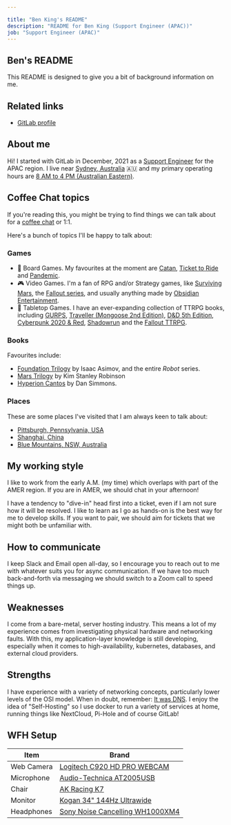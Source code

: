 ```yaml
---

title: "Ben King's README"
description: "README for Ben King (Support Engineer (APAC))"
job: "Support Engineer (APAC)"
---
```


## Ben's README

This README is designed to give you a bit of background information on me.

## Related links

 - [GitLab profile](https://gitlab.com/benjaminking)

## About me

Hi! I started with GitLab in December, 2021 as a [Support Engineer](/job-families/engineering/support-engineer/) for the APAC region.
I live near [Sydney, Australia](https://en.wikipedia.org/wiki/Sydney) 🇦🇺  and my primary operating hours are [8 AM to 4 PM (Australian Eastern)](https://www.timeanddate.com/worldclock/australia/sydney).

## Coffee Chat topics

If you're reading this, you might be trying to find things we can talk about for a [coffee chat](/handbook/company/culture/all-remote/informal-communication/#coffee-chats) or 1:1.

Here's a bunch of topics I'll be happy to talk about:

### Games

 - 🎲 Board Games. My favourites at the moment are [Catan](https://boardgamegeek.com/boardgame/13/catan), [Ticket to Ride](https://boardgamegeek.com/boardgame/9209/ticket-ride) and [Pandemic](https://boardgamegeek.com/boardgame/30549/pandemic).
 - 🎮 Video Games. I'm a fan of RPG and/or Strategy games, like  [Surviving Mars](https://store.steampowered.com/app/464920/Surviving_Mars/), the [Fallout series](https://en.wikipedia.org/wiki/Fallout_(series)), and usually anything made by [Obsidian Entertainment](https://en.wikipedia.org/wiki/Obsidian_Entertainment).
 - 🏰 Tabletop Games. I have an ever-expanding collection of TTRPG books, including [GURPS](http://www.sjgames.com/gurps/), [Traveller (Mongoose 2nd Edition)](https://www.mongoosepublishing.com/rpgs/new-traveller.html), [D&D 5th Edition](https://dnd.wizards.com/), [Cyberpunk 2020 & Red](https://rtalsoriangames.com/cyberpunk/), [Shadowrun](https://www.shadowruntabletop.com/) and the [Fallout TTRPG](https://www.modiphius.net/pages/falloutrpg).

### Books

Favourites include:

 - [Foundation Trilogy](https://www.goodreads.com/book/show/46654.The_Foundation_Trilogy) by Isaac Asimov, and the entire *Robot* series.
 - [Mars Trilogy](https://en.wikipedia.org/wiki/Mars_trilogy) by Kim Stanley Robinson
 - [Hyperion Cantos](https://en.wikipedia.org/wiki/Hyperion_Cantos) by Dan Simmons.

### Places

These are some places I've visited that I am always keen to talk about:

 - [Pittsburgh, Pennsylvania, USA](https://en.wikipedia.org/wiki/Pittsburgh)
 - [Shanghai, China](https://en.wikipedia.org/wiki/Shanghai)
 - [Blue Mountains, NSW, Australia](https://en.wikipedia.org/wiki/Blue_Mountains_(New_South_Wales))

## My working style

I like to work from the early A.M. (my time) which overlaps with part of the AMER region. If you are in AMER, we should chat in your afternoon!

I have a tendency to "dive-in" head first into a ticket, even if I am not sure how it will be resolved. I like to learn as I go as hands-on is the best way for me to develop skills. If you want to pair, we should aim for tickets that we might both be unfamiliar with.

## How to communicate

I keep Slack and Email open all-day, so I encourage you to reach out to me with whatever suits you for async communication. If we have too much back-and-forth via messaging we should switch to a Zoom call to speed things up.

## Weaknesses

I come from a bare-metal, server hosting industry. This means a lot of my experience comes from investigating physical hardware and networking faults. With this, my application-layer knowledge is still developing, especially when it comes to high-availability, kubernetes, databases, and external cloud providers.

## Strengths

I have experience with a variety of networking concepts, particularly lower levels of the OSI model. When in doubt, remember: [It was DNS](https://www.reddit.com/r/sysadmin/comments/4oj7pv/network_solutions_haiku/d4czk91/?context=3). I enjoy the idea of "Self-Hosting" so I use docker to run a variety of services at home, running things like NextCloud, Pi-Hole and of course GitLab!

## WFH Setup

| Item | Brand |
| ------ | ------ |
| Web Camera | [Logitech C920 HD PRO WEBCAM](https://www.logitech.com/en-au/products/webcams/c920-pro-hd-webcam.960-000770.html) |
| Microphone | [Audio-Technica AT2005USB](https://audio-technica.com.au/available-now-at2005usb-home-recording-podcasting-live-performance/) |
| Chair | [AK Racing K7](https://ak-racing.com.au/products/akracing-k7012-gaming-chair-black-blue) |
| Monitor | [Kogan 34" 144Hz Ultrawide](https://www.kogan.com/au/buy/kogan-34-wqhd-curved-219-ultrawide-144hz-hdr-gaming-monitor-3440-x-1440/) |
| Headphones | [Sony Noise Cancelling WH1000XM4](https://www.sony.com.au/electronics/headband-headphones/wh-1000xm4)

